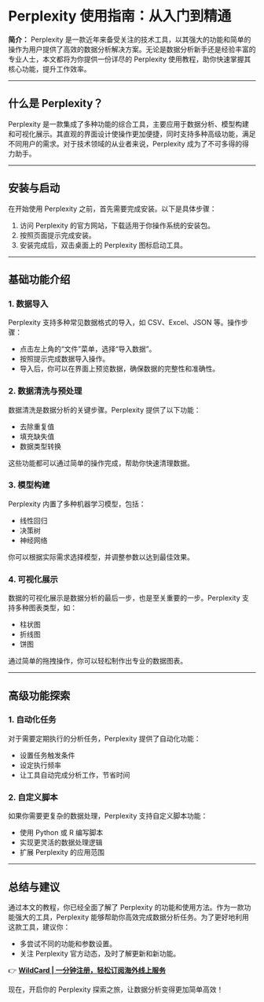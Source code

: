 # Perplexity 使用指南：从入门到精通

**简介：** Perplexity 是一款近年来备受关注的技术工具，以其强大的功能和简单的操作为用户提供了高效的数据分析解决方案。无论是数据分析新手还是经验丰富的专业人士，本文都将为你提供一份详尽的 Perplexity 使用教程，助你快速掌握其核心功能，提升工作效率。

---

## **什么是 Perplexity？**

Perplexity 是一款集成了多种功能的综合工具，主要应用于数据分析、模型构建和可视化展示。其直观的界面设计使操作更加便捷，同时支持多种高级功能，满足不同用户的需求。对于技术领域的从业者来说，Perplexity 成为了不可多得的得力助手。

---

## **安装与启动**

在开始使用 Perplexity 之前，首先需要完成安装。以下是具体步骤：

1. 访问 Perplexity 的官方网站，下载适用于你操作系统的安装包。
2. 按照页面提示完成安装。
3. 安装完成后，双击桌面上的 Perplexity 图标启动工具。

---

## **基础功能介绍**

### **1. 数据导入**

Perplexity 支持多种常见数据格式的导入，如 CSV、Excel、JSON 等。操作步骤：

- 点击左上角的“文件”菜单，选择“导入数据”。
- 按照提示完成数据导入操作。
- 导入后，你可以在界面上预览数据，确保数据的完整性和准确性。

### **2. 数据清洗与预处理**

数据清洗是数据分析的关键步骤。Perplexity 提供了以下功能：

- 去除重复值
- 填充缺失值
- 数据类型转换

这些功能都可以通过简单的操作完成，帮助你快速清理数据。

### **3. 模型构建**

Perplexity 内置了多种机器学习模型，包括：

- 线性回归
- 决策树
- 神经网络

你可以根据实际需求选择模型，并调整参数以达到最佳效果。

### **4. 可视化展示**

数据的可视化展示是数据分析的最后一步，也是至关重要的一步。Perplexity 支持多种图表类型，如：

- 柱状图
- 折线图
- 饼图

通过简单的拖拽操作，你可以轻松制作出专业的数据图表。

---

## **高级功能探索**

### **1. 自动化任务**

对于需要定期执行的分析任务，Perplexity 提供了自动化功能：

- 设置任务触发条件
- 设定执行频率
- 让工具自动完成分析工作，节省时间

### **2. 自定义脚本**

如果你需要更复杂的数据处理，Perplexity 支持自定义脚本功能：

- 使用 Python 或 R 编写脚本
- 实现更灵活的数据处理逻辑
- 扩展 Perplexity 的应用范围

---

## **总结与建议**

通过本文的教程，你已经全面了解了 Perplexity 的功能和使用方法。作为一款功能强大的工具，Perplexity 能够帮助你高效完成数据分析任务。为了更好地利用这款工具，建议你：

- 多尝试不同的功能和参数设置。
- 关注 Perplexity 官方动态，及时了解更新和新功能。

👉 **[WildCard | 一分钟注册，轻松订阅海外线上服务](https://bbtdd.com/WildCard)**

现在，开启你的 Perplexity 探索之旅，让数据分析变得更加简单高效！